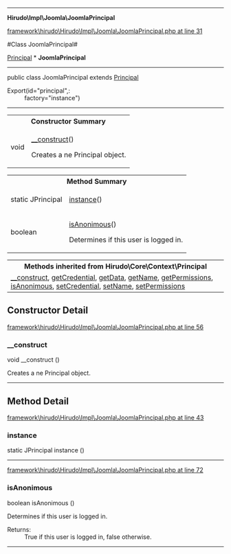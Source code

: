 

- - -

**Hirudo\Impl\Joomla\JoomlaPrincipal**


<a href="https://github.com/JeyDotC/Hirudo/blob/master/framework/hirudo/Hirudo/Impl/Joomla/JoomlaPrincipal.php#L31" >framework\hirudo\Hirudo\Impl\Joomla\JoomlaPrincipal.php at line 31</a>

#Class JoomlaPrincipal#

<a href="https://github.com/JeyDotC/Hirudo-docs/blob/master/hirudo/core/context/principal.html">Principal</a>
    * **JoomlaPrincipal**




- - -

<p class="signature"><span class='k'>public  class</span> <span class='nx'>JoomlaPrincipal</span>
extends <a href="https://github.com/JeyDotC/Hirudo-docs/blob/master/hirudo/core/context/principal.html">Principal</a>

</p>

<div class="comment" id="overview_description"><p></p></div>

<dl>
<dt>Export(id="principal",:</dt>
<dd>factory="instance")</dd>
</dl>


- - -

<table id="summary_constructor">
<tr><th colspan="2">Constructor Summary</th></tr>
<tr>
<td><span class='k'></span> <span class='nx'>void</span></td>
<td class="description"><p class="name"><a href="#__construct">__construct</a>()</p><p class="description">Creates a ne Principal object.</p></td>
</tr>
</table>

<table id="summary_method">
<tr><th colspan="2">Method Summary</th></tr>
<tr>
<td><span class='k'>static </span> <span class='nx'>JPrincipal</span></td>
<td class="description"><p class="name"><a href="#instance">instance</a>()</p><p class="description"></p></td>
</tr>
<tr>
<td><span class='k'></span> <span class='nx'>boolean</span></td>
<td class="description"><p class="name"><a href="#isanonimous">isAnonimous</a>()</p><p class="description">Determines if this user is logged in.</p></td>
</tr>
</table>

<table class="inherit">
<tr><th colspan="2">Methods inherited from Hirudo\Core\Context\Principal</th></tr>
<tr><td><a href="https://github.com/JeyDotC/Hirudo-docs/blob/master/hirudo/core/context/principal.html#__construct()">__construct</a>, <a href="https://github.com/JeyDotC/Hirudo-docs/blob/master/hirudo/core/context/principal.html#getCredential()">getCredential</a>, <a href="https://github.com/JeyDotC/Hirudo-docs/blob/master/hirudo/core/context/principal.html#getData()">getData</a>, <a href="https://github.com/JeyDotC/Hirudo-docs/blob/master/hirudo/core/context/principal.html#getName()">getName</a>, <a href="https://github.com/JeyDotC/Hirudo-docs/blob/master/hirudo/core/context/principal.html#getPermissions()">getPermissions</a>, <a href="https://github.com/JeyDotC/Hirudo-docs/blob/master/hirudo/core/context/principal.html#isAnonimous()">isAnonimous</a>, <a href="https://github.com/JeyDotC/Hirudo-docs/blob/master/hirudo/core/context/principal.html#setCredential()">setCredential</a>, <a href="https://github.com/JeyDotC/Hirudo-docs/blob/master/hirudo/core/context/principal.html#setName()">setName</a>, <a href="https://github.com/JeyDotC/Hirudo-docs/blob/master/hirudo/core/context/principal.html#setPermissions()">setPermissions</a></td></tr></table>

<h2 id="detail_method">Constructor Detail</h2>

<a href="https://github.com/JeyDotC/Hirudo/blob/master/framework/hirudo/Hirudo/Impl/Joomla/JoomlaPrincipal.php#L56" >framework\hirudo\Hirudo\Impl\Joomla\JoomlaPrincipal.php at line 56</a>

<h3 id="__construct">__construct</h3>
<span class='k'></span> <span class='nx'>void</span> <span class='nf'>__construct</span> ()

<div class="details">
<p>Creates a ne Principal object.</p>
</div>

- - -

<h2 id="detail_method">Method Detail</h2>

<a href="https://github.com/JeyDotC/Hirudo/blob/master/framework/hirudo/Hirudo/Impl/Joomla/JoomlaPrincipal.php#L43" >framework\hirudo\Hirudo\Impl\Joomla\JoomlaPrincipal.php at line 43</a>

<h3 id="instance()">instance</h3>
<span class='k'>static </span> <span class='nx'>JPrincipal</span> <span class='nf'>instance</span> ()

<div class="details">
<p></p>
</div>

- - -


<a href="https://github.com/JeyDotC/Hirudo/blob/master/framework/hirudo/Hirudo/Impl/Joomla/JoomlaPrincipal.php#L72" >framework\hirudo\Hirudo\Impl\Joomla\JoomlaPrincipal.php at line 72</a>

<h3 id="isAnonimous()">isAnonimous</h3>
<span class='k'></span> <span class='nx'>boolean</span> <span class='nf'>isAnonimous</span> ()

<div class="details">
<p>Determines if this user is logged in.</p><dl>
<dt>Returns:</dt>
<dd>True if this user is logged in, false otherwise.</dd>
</dl>

</div>

- - -

